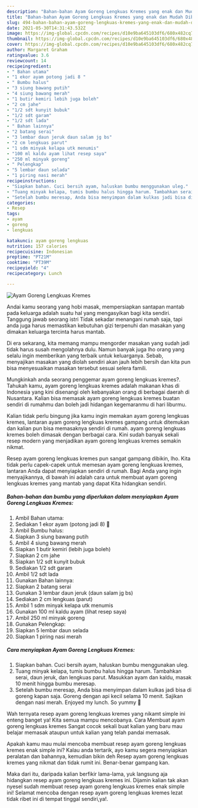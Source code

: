 ```yaml
---
description: "Bahan-bahan Ayam Goreng Lengkuas Kremes yang enak dan Mudah Dibuat"
title: "Bahan-bahan Ayam Goreng Lengkuas Kremes yang enak dan Mudah Dibuat"
slug: 494-bahan-bahan-ayam-goreng-lengkuas-kremes-yang-enak-dan-mudah-dibuat
date: 2021-05-30T14:31:43.532Z
image: https://img-global.cpcdn.com/recipes/d10e9ba645103df6/680x482cq70/ayam-goreng-lengkuas-kremes-foto-resep-utama.jpg
thumbnail: https://img-global.cpcdn.com/recipes/d10e9ba645103df6/680x482cq70/ayam-goreng-lengkuas-kremes-foto-resep-utama.jpg
cover: https://img-global.cpcdn.com/recipes/d10e9ba645103df6/680x482cq70/ayam-goreng-lengkuas-kremes-foto-resep-utama.jpg
author: Margaret Graham
ratingvalue: 3.6
reviewcount: 14
recipeingredient:
- " Bahan utama"
- "1 ekor ayam potong jadi 8 "
- " Bumbu halus"
- "3 siung bawang putih"
- "4 siung bawang merah"
- "1 butir kemiri lebih juga boleh"
- "2 cm jahe"
- "1/2 sdt kunyit bubuk"
- "1/2 sdt garam"
- "1/2 sdt lada"
- " Bahan lainnya"
- "2 batang serai"
- "3 lembar daun jeruk daun salam jg bs"
- "2 cm lengkuas parut"
- "1 sdm minyak kelapa utk menumis"
- "100 ml kaldu ayam lihat resep saya"
- "250 ml minyak goreng"
- " Pelengkap"
- "5 lembar daun selada"
- "1 piring nasi merah"
recipeinstructions:
- "Siapkan bahan. Cuci bersih ayam, haluskan bumbu menggunakan uleg."
- "Tuang minyak kelapa, tumis bumbu halus hingga harum. Tambahkan serai, daun jeruk, dan lengkuas parut. Masukkan ayam dan kaldu, masak 10 menit hingga bumbu meresap."
- "Setelah bumbu meresap, Anda bisa menyimpan dalam kulkas jadi bisa di goreng kapan saja. Goreng dengan api kecil selama 10 menit. Sajikan dengan nasi merah. Enjoyed my lunch. So yummy 🤤"
categories:
- Resep
tags:
- ayam
- goreng
- lengkuas

katakunci: ayam goreng lengkuas 
nutrition: 157 calories
recipecuisine: Indonesian
preptime: "PT21M"
cooktime: "PT39M"
recipeyield: "4"
recipecategory: Lunch

---
```



![Ayam Goreng Lengkuas Kremes](https://img-global.cpcdn.com/recipes/d10e9ba645103df6/680x482cq70/ayam-goreng-lengkuas-kremes-foto-resep-utama.jpg)

Andai kamu seorang yang hobi masak, mempersiapkan santapan mantab pada keluarga adalah suatu hal yang mengasyikan bagi kita sendiri. Tanggung jawab seorang istri Tidak sekadar menangani rumah saja, tapi anda juga harus memastikan kebutuhan gizi terpenuhi dan masakan yang dimakan keluarga tercinta harus mantab.

Di era  sekarang, kita memang mampu mengorder masakan yang sudah jadi tidak harus susah mengolahnya dulu. Namun banyak juga lho orang yang selalu ingin memberikan yang terbaik untuk keluarganya. Sebab, menyajikan masakan yang diolah sendiri akan jauh lebih bersih dan kita pun bisa menyesuaikan masakan tersebut sesuai selera famili. 



Mungkinkah anda seorang penggemar ayam goreng lengkuas kremes?. Tahukah kamu, ayam goreng lengkuas kremes adalah makanan khas di Indonesia yang kini disenangi oleh kebanyakan orang di berbagai daerah di Nusantara. Kalian bisa memasak ayam goreng lengkuas kremes buatan sendiri di rumahmu dan boleh jadi hidangan kegemaranmu di hari liburmu.

Kalian tidak perlu bingung jika kamu ingin memakan ayam goreng lengkuas kremes, lantaran ayam goreng lengkuas kremes gampang untuk ditemukan dan kalian pun bisa memasaknya sendiri di rumah. ayam goreng lengkuas kremes boleh dimasak dengan berbagai cara. Kini sudah banyak sekali resep modern yang menjadikan ayam goreng lengkuas kremes semakin nikmat.

Resep ayam goreng lengkuas kremes pun sangat gampang dibikin, lho. Kita tidak perlu capek-capek untuk memesan ayam goreng lengkuas kremes, lantaran Anda dapat menyiapkan sendiri di rumah. Bagi Anda yang ingin menyajikannya, di bawah ini adalah cara untuk membuat ayam goreng lengkuas kremes yang mantab yang dapat Kita hidangkan sendiri.

<!--inarticleads1-->

##### Bahan-bahan dan bumbu yang diperlukan dalam menyiapkan Ayam Goreng Lengkuas Kremes:

1. Ambil  Bahan utama:
1. Sediakan 1 ekor ayam (potong jadi 8) 🐓
1. Ambil  Bumbu halus:
1. Siapkan 3 siung bawang putih
1. Ambil 4 siung bawang merah
1. Siapkan 1 butir kemiri (lebih juga boleh)
1. Siapkan 2 cm jahe
1. Siapkan 1/2 sdt kunyit bubuk
1. Sediakan 1/2 sdt garam
1. Ambil 1/2 sdt lada
1. Gunakan  Bahan lainnya:
1. Siapkan 2 batang serai
1. Gunakan 3 lembar daun jeruk (daun salam jg bs)
1. Sediakan 2 cm lengkuas (parut)
1. Ambil 1 sdm minyak kelapa utk menumis
1. Gunakan 100 ml kaldu ayam (lihat resep saya)
1. Ambil 250 ml minyak goreng
1. Gunakan  Pelengkap:
1. Siapkan 5 lembar daun selada
1. Siapkan 1 piring nasi merah




<!--inarticleads2-->

##### Cara menyiapkan Ayam Goreng Lengkuas Kremes:

1. Siapkan bahan. Cuci bersih ayam, haluskan bumbu menggunakan uleg.
1. Tuang minyak kelapa, tumis bumbu halus hingga harum. Tambahkan serai, daun jeruk, dan lengkuas parut. Masukkan ayam dan kaldu, masak 10 menit hingga bumbu meresap.
1. Setelah bumbu meresap, Anda bisa menyimpan dalam kulkas jadi bisa di goreng kapan saja. Goreng dengan api kecil selama 10 menit. Sajikan dengan nasi merah. Enjoyed my lunch. So yummy 🤤




Wah ternyata resep ayam goreng lengkuas kremes yang nikamt simple ini enteng banget ya! Kita semua mampu mencobanya. Cara Membuat ayam goreng lengkuas kremes Sangat cocok sekali buat kalian yang baru mau belajar memasak ataupun untuk kalian yang telah pandai memasak.

Apakah kamu mau mulai mencoba membuat resep ayam goreng lengkuas kremes enak simple ini? Kalau anda tertarik, ayo kamu segera menyiapkan peralatan dan bahannya, kemudian bikin deh Resep ayam goreng lengkuas kremes yang nikmat dan tidak rumit ini. Benar-benar gampang kan. 

Maka dari itu, daripada kalian berfikir lama-lama, yuk langsung aja hidangkan resep ayam goreng lengkuas kremes ini. Dijamin kalian tak akan nyesel sudah membuat resep ayam goreng lengkuas kremes enak simple ini! Selamat mencoba dengan resep ayam goreng lengkuas kremes lezat tidak ribet ini di tempat tinggal sendiri,ya!.

